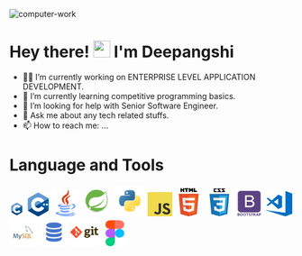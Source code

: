 ![computer-work](https://user-images.githubusercontent.com/80335921/142736963-a76c6e3e-decb-48e8-b08e-318f7e01b5e7.gif)

# Hey there! <img src="https://raw.githubusercontent.com/MartinHeinz/MartinHeinz/master/wave.gif" height="30" width="30"/> I'm Deepangshi
- 👩‍💻 I’m currently working on ENTERPRISE LEVEL APPLICATION DEVELOPMENT.
- 🌱 I’m currently learning competitive programming basics.
- 🤔 I’m looking for help with Senior Software Engineer.
- 💬 Ask me about any tech related stuffs.
- 📫 How to reach me: ...

# Language and Tools
<img width="26px" src="https://raw.githubusercontent.com/github/explore/f3e22f0dca2be955676bc70d6214b95b13354ee8/topics/c/c.png"/> <img height="42" width="42" src="https://github.com/Deepangshi/Deepangshi/blob/main/c%2B%2B.png"/> <img height="47" width="47" src="https://github.com/Deepangshi/Deepangshi/blob/main/java.png"/> <img height="55" width="55" src="https://github.com/Deepangshi/Deepangshi/blob/main/s9-3.png"/> <img height="55" width="55" src="https://raw.githubusercontent.com/github/explore/80688e429a7d4ef2fca1e82350fe8e3517d3494d/topics/python/python.png"/> <img height="43" width="44" src="https://raw.githubusercontent.com/github/explore/80688e429a7d4ef2fca1e82350fe8e3517d3494d/topics/javascript/javascript.png"/> <img height="50" width="50" src="https://raw.githubusercontent.com/github/explore/80688e429a7d4ef2fca1e82350fe8e3517d3494d/topics/html/html.png"/> <img height="50" width="50" src="https://raw.githubusercontent.com/github/explore/80688e429a7d4ef2fca1e82350fe8e3517d3494d/topics/css/css.png"/> <img height="46" width="49" src="https://raw.githubusercontent.com/devicons/devicon/master/icons/bootstrap/bootstrap-plain-wordmark.svg"/> <img height="45" width="49" src="https://github.com/Deepangshi/Deepangshi/blob/main/visual-studio-code-logo-284BC24C39-seeklogo.com.png"/>  <img height="50" width="50" src="https://raw.githubusercontent.com/github/explore/80688e429a7d4ef2fca1e82350fe8e3517d3494d/topics/mysql/mysql.png"/> <img height="50" width="50" src="https://raw.githubusercontent.com/github/explore/80688e429a7d4ef2fca1e82350fe8e3517d3494d/topics/sql/sql.png"/> <img height="50" width="50" src="https://raw.githubusercontent.com/github/explore/80688e429a7d4ef2fca1e82350fe8e3517d3494d/topics/git/git.png"/> <img height="46" width="50" src="https://github.com/Deepangshi/Deepangshi/blob/main/figma.png"/> 

